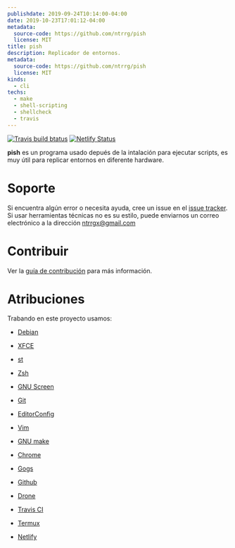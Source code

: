 ```yaml
---
publishdate: 2019-09-24T10:14:00-04:00
date: 2019-10-23T17:01:12-04:00
metadata:
  source-code: https://github.com/ntrrg/pish
  license: MIT
title: pish
description: Replicador de entornos.
metadata:
  source-code: https://github.com/ntrrg/pish
  license: MIT
kinds:
  - cli
techs:
  - make
  - shell-scripting
  - shellcheck
  - travis
---
```


[![Travis build btatus](https://travis-ci.com/ntrrg/pish.svg?branch=master)](https://travis-ci.com/ntrrg/pish)
[![Netlify Status](https://api.netlify.com/api/v1/badges/e7a9a24f-86a4-4521-be4d-85538718861b/deploy-status)](https://app.netlify.com/sites/ntrrg-post-install/deploys)

**pish** es un programa usado depués de la intalación para ejecutar scripts, es
muy útil para replicar entornos en diferente hardware.

# Soporte

Si encuentra algún error o necesita ayuda, cree un issue en el [issue tracker](https://github.com/ntrrg/pish/issues).
Si usar herramientas técnicas no es su estilo, puede enviarnos un correo
electrónico a la dirección ntrrgx@gmail.com

# Contribuir

Ver la [guía de contribución](https://github.com/ntrrg/pish/blob/master/CONTRIBUTING.md)
para más información.

# Atribuciones

Trabando en este proyecto usamos:

* [Debian](https://www.debian.org/)

* [XFCE](https://xfce.org/)

* [st](https://st.suckless.org/)

* [Zsh](http://www.zsh.org/)

* [GNU Screen](https://www.gnu.org/software/screen)

* [Git](https://git-scm.com/)

* [EditorConfig](http://editorconfig.org/)

* [Vim](https://www.vim.org/)

* [GNU make](https://www.gnu.org/software/make/)

* [Chrome](https://www.google.com/chrome/browser/desktop/index.html)

* [Gogs](https://gogs.io/)

* [Github](https://github.com)

* [Drone](https://drone.io/)

* [Travis CI](https://travis-ci.org)

* [Termux](https://termux.com)

* [Netlify](https://www.netlify.com/)


